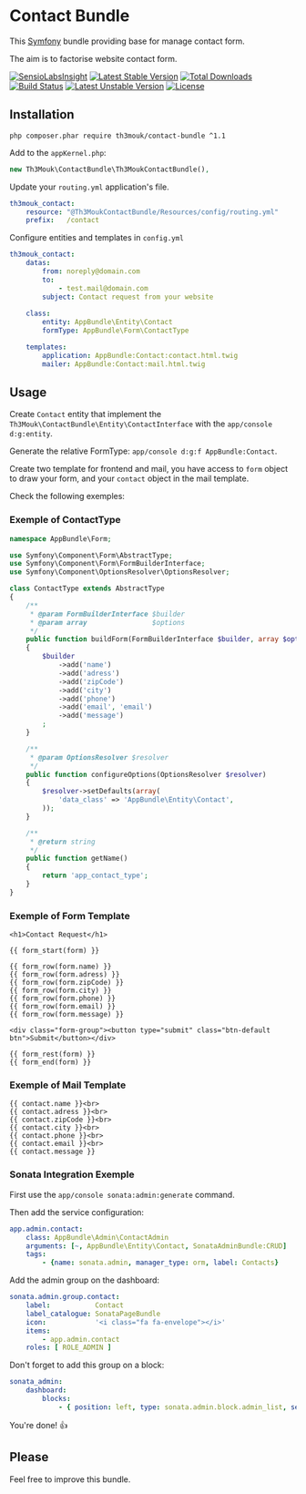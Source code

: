 Contact Bundle
==============

This [Symfony](http://symfony.com/) bundle providing base for manage contact form.

The aim is to factorise website contact form.

[![SensioLabsInsight](https://insight.sensiolabs.com/projects/8b9d7aff-9d73-4a54-8c57-edc2257a24ab/mini.png)](https://insight.sensiolabs.com/projects/8b9d7aff-9d73-4a54-8c57-edc2257a24ab) [![Latest Stable Version](https://poser.pugx.org/th3mouk/contact-bundle/v/stable)](https://packagist.org/packages/th3mouk/contact-bundle) [![Total Downloads](https://poser.pugx.org/th3mouk/contact-bundle/downloads)](https://packagist.org/packages/th3mouk/contact-bundle) [![Build Status](https://travis-ci.org/Th3Mouk/ContactBundle.svg?branch=master)](https://travis-ci.org/Th3Mouk/ContactBundle) [![Latest Unstable Version](https://poser.pugx.org/th3mouk/contact-bundle/v/unstable)](https://packagist.org/packages/th3mouk/contact-bundle) [![License](https://poser.pugx.org/th3mouk/contact-bundle/license)](https://packagist.org/packages/th3mouk/contact-bundle)


## Installation

`php composer.phar require th3mouk/contact-bundle ^1.1`

Add to the `appKernel.php`:

```php
new Th3Mouk\ContactBundle\Th3MoukContactBundle(),
```

Update your `routing.yml` application's file.

```yml
th3mouk_contact:
    resource: "@Th3MoukContactBundle/Resources/config/routing.yml"
    prefix:   /contact
```

Configure entities and templates in `config.yml`

```yml
th3mouk_contact:
    datas:
        from: noreply@domain.com
        to:
            - test.mail@domain.com
        subject: Contact request from your website
            
    class:
        entity: AppBundle\Entity\Contact
        formType: AppBundle\Form\ContactType

    templates:
        application: AppBundle:Contact:contact.html.twig
        mailer: AppBundle:Contact:mail.html.twig
```

## Usage

Create `Contact` entity that implement the `Th3Mouk\ContactBundle\Entity\ContactInterface` with the `app/console d:g:entity`.

Generate the relative FormType: `app/console d:g:f AppBundle:Contact`.

Create two template for frontend and mail, you have access to `form` object to draw your form, and your `contact` object in the mail template.

Check the following exemples:

### Exemple of ContactType

```php
namespace AppBundle\Form;

use Symfony\Component\Form\AbstractType;
use Symfony\Component\Form\FormBuilderInterface;
use Symfony\Component\OptionsResolver\OptionsResolver;

class ContactType extends AbstractType
{
    /**
     * @param FormBuilderInterface $builder
     * @param array                $options
     */
    public function buildForm(FormBuilderInterface $builder, array $options)
    {
        $builder
            ->add('name')
            ->add('adress')
            ->add('zipCode')
            ->add('city')
            ->add('phone')
            ->add('email', 'email')
            ->add('message')
        ;
    }

    /**
     * @param OptionsResolver $resolver
     */
    public function configureOptions(OptionsResolver $resolver)
    {
        $resolver->setDefaults(array(
            'data_class' => 'AppBundle\Entity\Contact',
        ));
    }

    /**
     * @return string
     */
    public function getName()
    {
        return 'app_contact_type';
    }
}
```

### Exemple of Form Template

```twig
<h1>Contact Request</h1>

{{ form_start(form) }}

{{ form_row(form.name) }}
{{ form_row(form.adress) }}
{{ form_row(form.zipCode) }}
{{ form_row(form.city) }}
{{ form_row(form.phone) }}
{{ form_row(form.email) }}
{{ form_row(form.message) }}

<div class="form-group"><button type="submit" class="btn-default btn">Submit</button></div>

{{ form_rest(form) }}
{{ form_end(form) }}
```

### Exemple of Mail Template

```twig
{{ contact.name }}<br>
{{ contact.adress }}<br>
{{ contact.zipCode }}<br>
{{ contact.city }}<br>
{{ contact.phone }}<br>
{{ contact.email }}<br>
{{ contact.message }}
```

### Sonata Integration Exemple

First use the `app/console sonata:admin:generate` command.

Then add the service configuration:

```yml
app.admin.contact:
    class: AppBundle\Admin\ContactAdmin
    arguments: [~, AppBundle\Entity\Contact, SonataAdminBundle:CRUD]
    tags:
        - {name: sonata.admin, manager_type: orm, label: Contacts}
```

Add the admin group on the dashboard:

```yml
sonata.admin.group.contact:
    label:           Contact
    label_catalogue: SonataPageBundle
    icon:            '<i class="fa fa-envelope"></i>'
    items:
        - app.admin.contact
    roles: [ ROLE_ADMIN ]
```

Don't forget to add this group on a block:
```yml
sonata_admin:
    dashboard:
        blocks:
            - { position: left, type: sonata.admin.block.admin_list, settings: { groups: [...sonata.admin.group.contact...] }}
```

You're done! :+1:

## Please

Feel free to improve this bundle.
